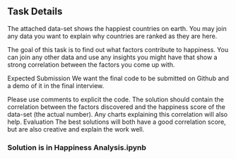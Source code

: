 ## Task Details

The attached data-set shows the happiest countries on earth. You may join any data you want to explain why countries are ranked as they are here.

The goal of this task is to find out what factors contribute to happiness. You can join any other data and use any insights you might have that show a strong correlation between the factors you come up with.  

Expected Submission We want the final code to be submitted on Github and a demo of it in the final interview.  

Please use comments to explicit the code.  The solution should contain the correlation between the factors discovered and the happiness score of the data-set (the actual number).  Any charts explaining this correlation will also help.  Evaluation The best solutions will both have a good correlation score, but are also creative and explain the work well.

### Solution is in Happiness Analysis.ipynb